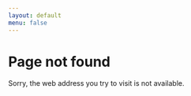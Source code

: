 ```yaml
---
layout: default
menu: false
---
```


Page not found
==============

Sorry, the web address you try to visit is not available.
